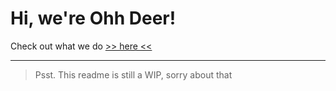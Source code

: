 # Hi, we're Ohh Deer!
Check out what we do [>> here <<](https://ohhdeer.com)

---

> Psst. This readme is still a WIP, sorry about that
